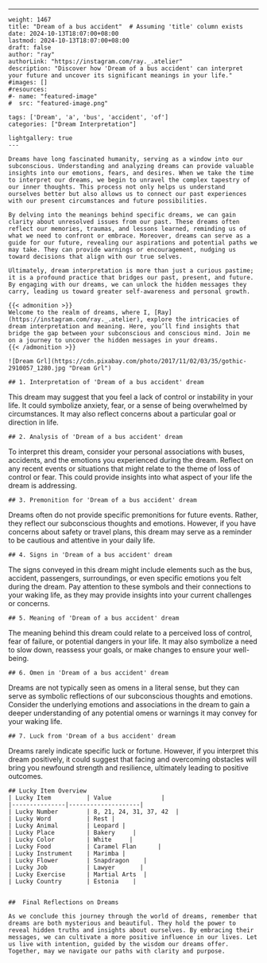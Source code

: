 ---
    weight: 1467
    title: "Dream of a bus accident"  # Assuming 'title' column exists
    date: 2024-10-13T18:07:00+08:00
    lastmod: 2024-10-13T18:07:00+08:00
    draft: false
    author: "ray"
    authorLink: "https://instagram.com/ray._.atelier"
    description: "Discover how 'Dream of a bus accident' can interpret your future and uncover its significant meanings in your life."
    #images: []
    #resources:
    #- name: "featured-image"
    #  src: "featured-image.png"
    
    tags: ['Dream', 'a', 'bus', 'accident', 'of']
    categories: ["Dream Interpretation"]
    
    lightgallery: true
    ---
    
    Dreams have long fascinated humanity, serving as a window into our subconscious. Understanding and analyzing dreams can provide valuable insights into our emotions, fears, and desires. When we take the time to interpret our dreams, we begin to unravel the complex tapestry of our inner thoughts. This process not only helps us understand ourselves better but also allows us to connect our past experiences with our present circumstances and future possibilities.
    
    By delving into the meanings behind specific dreams, we can gain clarity about unresolved issues from our past. These dreams often reflect our memories, traumas, and lessons learned, reminding us of what we need to confront or embrace. Moreover, dreams can serve as a guide for our future, revealing our aspirations and potential paths we may take. They can provide warnings or encouragement, nudging us toward decisions that align with our true selves.
    
    Ultimately, dream interpretation is more than just a curious pastime; it is a profound practice that bridges our past, present, and future. By engaging with our dreams, we can unlock the hidden messages they carry, leading us toward greater self-awareness and personal growth.
    
    {{< admonition >}}
    Welcome to the realm of dreams, where I, [Ray](https://instagram.com/ray._.atelier), explore the intricacies of dream interpretation and meaning. Here, you’ll find insights that bridge the gap between your subconscious and conscious mind. Join me on a journey to uncover the hidden messages in your dreams.
    {{< /admonition >}}
    
    ![Dream Grl](https://cdn.pixabay.com/photo/2017/11/02/03/35/gothic-2910057_1280.jpg "Dream Grl")
    
    ## 1. Interpretation of 'Dream of a bus accident' dream
    
This dream may suggest that you feel a lack of control or instability in your life. It could symbolize anxiety, fear, or a sense of being overwhelmed by circumstances. It may also reflect concerns about a particular goal or direction in life.
    
    ## 2. Analysis of 'Dream of a bus accident' dream
    
To interpret this dream, consider your personal associations with buses, accidents, and the emotions you experienced during the dream. Reflect on any recent events or situations that might relate to the theme of loss of control or fear. This could provide insights into what aspect of your life the dream is addressing.
    
    ## 3. Premonition for 'Dream of a bus accident' dream
    
Dreams often do not provide specific premonitions for future events. Rather, they reflect our subconscious thoughts and emotions. However, if you have concerns about safety or travel plans, this dream may serve as a reminder to be cautious and attentive in your daily life.
    
    ## 4. Signs in 'Dream of a bus accident' dream
    
The signs conveyed in this dream might include elements such as the bus, accident, passengers, surroundings, or even specific emotions you felt during the dream. Pay attention to these symbols and their connections to your waking life, as they may provide insights into your current challenges or concerns.
    
    ## 5. Meaning of 'Dream of a bus accident' dream
    
The meaning behind this dream could relate to a perceived loss of control, fear of failure, or potential dangers in your life. It may also symbolize a need to slow down, reassess your goals, or make changes to ensure your well-being.
    
    ## 6. Omen in 'Dream of a bus accident' dream
    
Dreams are not typically seen as omens in a literal sense, but they can serve as symbolic reflections of our subconscious thoughts and emotions. Consider the underlying emotions and associations in the dream to gain a deeper understanding of any potential omens or warnings it may convey for your waking life.
    
    ## 7. Luck from 'Dream of a bus accident' dream
    
Dreams rarely indicate specific luck or fortune. However, if you interpret this dream positively, it could suggest that facing and overcoming obstacles will bring you newfound strength and resilience, ultimately leading to positive outcomes.
    
    ## Lucky Item Overview
    | Lucky Item          | Value              |
    |---------------|--------------------|
    | Lucky Number        | 8, 21, 24, 31, 37, 42  |
    | Lucky Word          | Rest |
    | Lucky Animal        | Leopard |
    | Lucky Place         | Bakery     |
    | Lucky Color         | White     |
    | Lucky Food          | Caramel Flan      |
    | Lucky Instrument    | Marimba |
    | Lucky Flower        | Snapdragon    |
    | Lucky Job           | Lawyer       |
    | Lucky Exercise      | Martial Arts  |
    | Lucky Country       | Estonia    |
    
    
    ##  Final Reflections on Dreams
    
    As we conclude this journey through the world of dreams, remember that dreams are both mysterious and beautiful. They hold the power to reveal hidden truths and insights about ourselves. By embracing their messages, we can cultivate a more positive influence in our lives. Let us live with intention, guided by the wisdom our dreams offer. Together, may we navigate our paths with clarity and purpose.
    